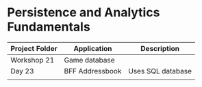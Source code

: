 # Persistence and Analytics Fundamentals

| **Project Folder** | **Application** | **Description** |
|--------------------|-----------------|-----------------|
|Workshop 21         |Game database    |                 |
|Day 23              |BFF Addressbook  | Uses SQL database |
|                    |                 |                 |